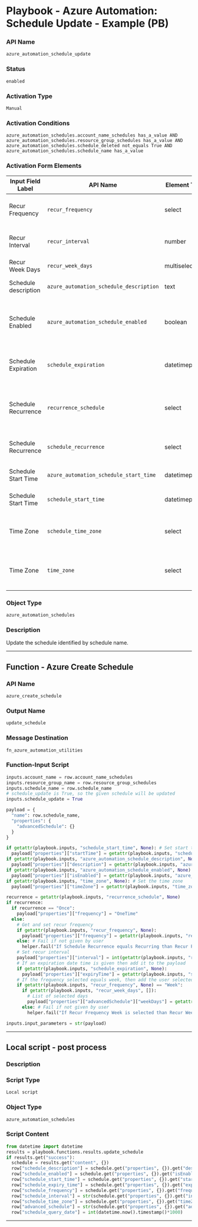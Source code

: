 <!--
    DO NOT MANUALLY EDIT THIS FILE
    THIS FILE IS AUTOMATICALLY GENERATED WITH resilient-sdk codegen
    Generated with resilient-sdk v50.1.262
-->

# Playbook - Azure Automation: Schedule Update - Example (PB)

### API Name
`azure_automation_schedule_update`

### Status
`enabled`

### Activation Type
`Manual`

### Activation Conditions
`azure_automation_schedules.account_name_schedules has_a_value AND azure_automation_schedules.resource_group_schedules has_a_value AND azure_automation_schedules.schedule_deleted not_equals True AND azure_automation_schedules.schedule_name has_a_value`

### Activation Form Elements
| Input Field Label | API Name | Element Type | Tooltip | Requirement |
| ----------------- | -------- | ------------ | ------- | ----------- |
| Recur Frequency | `recur_frequency` | select | The frequency of the schedule | Optional |
| Recur Interval | `recur_interval` | number | How often the schedule occurs | Optional |
| Recur Week Days | `recur_week_days` | multiselect | The days to occur on | Optional |
| Schedule description | `azure_automation_schedule_description` | text | Description of the schedule | Optional |
| Schedule Enabled | `azure_automation_schedule_enabled` | boolean | If the schedule is enabled or not. Defaults to True | Optional |
| Schedule Expiration | `schedule_expiration` | datetimepicker | The date and time the schedule expires | Optional |
| Schedule Recurrence | `recurrence_schedule` | select | The recurrence of the schedule. Once or recurring | Optional |
| Schedule Recurrence | `schedule_recurrence` | select | The recurrence of the schedule | Optional |
| Schedule Start Time | `azure_automation_schedule_start_time` | datetimepicker | The start time of the schedule | Optional |
| Schedule Start Time | `schedule_start_time` | datetimepicker | The start time of the schedule | Optional |
| Time Zone | `schedule_time_zone` | select | The time zone the schedule should be in | Optional |
| Time Zone | `time_zone` | select | The time zone the schedule should be in | Optional |

### Object Type
`azure_automation_schedules`

### Description
Update the schedule identified by schedule name.


---
## Function - Azure Create Schedule

### API Name
`azure_create_schedule`

### Output Name
`update_schedule`

### Message Destination
`fn_azure_automation_utilities`

### Function-Input Script
```python
inputs.account_name = row.account_name_schedules
inputs.resource_group_name = row.resource_group_schedules
inputs.schedule_name = row.schedule_name
# schedule_update is True, so the given schedule will be updated
inputs.schedule_update = True

payload = {
  "name": row.schedule_name,
  "properties": {
    "advancedSchedule": {}
  }
}

if getattr(playbook.inputs, "schedule_start_time", None): # Set start time
  payload["properties"]["startTime"] = getattr(playbook.inputs, "schedule_start_time", None)
if getattr(playbook.inputs, "azure_automation_schedule_description", None): # Set the description
  payload["properties"]["description"] = getattr(playbook.inputs, "azure_automation_schedule_description", None)
if getattr(playbook.inputs, "azure_automation_schedule_enabled", None) != None:
  payload["properties"]["isEnabled"] = getattr(playbook.inputs, "azure_automation_schedule_enabled", True)
if getattr(playbook.inputs, "time_zone", None): # Set the time zone
  payload["properties"]["timeZone"] = getattr(playbook.inputs, "time_zone", None)

recurrence = getattr(playbook.inputs, "recurrence_schedule", None)
if recurrence:
  if recurrence == "Once":
    payload["properties"]["frequency"] = "OneTime"
  else:
    # Get and set recur frequency
    if getattr(playbook.inputs, "recur_frequency", None):
      payload["properties"]["frequency"] = getattr(playbook.inputs, "recur_frequency", None)
    else: # Fail if not given by user
      helper.fail("If Schedule Recurrence equals Recurring than Recur Frequency must be given.")
    # Set recur interval
    payload["properties"]["interval"] = int(getattr(playbook.inputs, "recur_interval", 1))
    # If an expiration date time is given then add it to the payload
    if getattr(playbook.inputs, "schedule_expiration", None):
      payload["properties"]["expiryTime"] = getattr(playbook.inputs, "schedule_expiration", None)
    # If the frequency selected equals week, then add the user selected days to the payload
    if getattr(playbook.inputs, "recur_frequency", None) == "Week":
      if getattr(playbook.inputs, "recur_week_days", []):
        # List of selected days
        payload["properties"]["advancedSchedule"]["weekDays"] = getattr(playbook.inputs, "recur_week_days", [])
      else: # Fail if not given by user
        helper.fail("If Recur Frequency Week is selected than Recur Week Days must be given.")

inputs.input_parameters = str(payload)
```

---

## Local script - post process

### Description


### Script Type
`Local script`

### Object Type
`azure_automation_schedules`

### Script Content
```python
from datetime import datetime
results = playbook.functions.results.update_schedule
if results.get("success"):
  schedule = results.get("content", {})
  row["schedule_description"] = schedule.get("properties", {}).get("description", None)
  row["schedule_enabled"] = schedule.get("properties", {}).get("isEnabled", False)
  row["schedule_start_time"] = schedule.get("properties", {}).get("startTime", None)
  row["schedule_expiry_time"] = schedule.get("properties", {}).get("expiryTime", None)
  row["schedule_frequency"] = schedule.get("properties", {}).get("frequency", None)
  row["schedule_interval"] = str(schedule.get("properties", {}).get("interval", 1))
  row["schedule_time_zone"] = schedule.get("properties", {}).get("timeZone", None)
  row["advanced_schedule"] = str(schedule.get("properties", {}).get("advancedSchedule", {}))
  row["schedule_query_date"] = int(datetime.now().timestamp()*1000)
```

---

